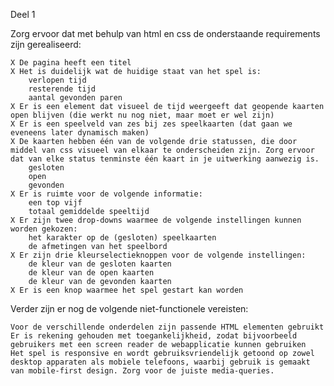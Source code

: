 Deel 1

Zorg ervoor dat met behulp van html en css de onderstaande requirements zijn gerealiseerd:

    X De pagina heeft een titel
    X Het is duidelijk wat de huidige staat van het spel is:
        verlopen tijd
        resterende tijd
        aantal gevonden paren
    X Er is een element dat visueel de tijd weergeeft dat geopende kaarten open blijven (die werkt nu nog niet, maar moet er wel zijn)
    X Er is een speelveld van zes bij zes speelkaarten (dat gaan we eveneens later dynamisch maken)
    X De kaarten hebben één van de volgende drie statussen, die door middel van css visueel van elkaar te onderscheiden zijn. Zorg ervoor dat van elke status tenminste één kaart in je uitwerking aanwezig is.
        gesloten
        open
        gevonden
    X Er is ruimte voor de volgende informatie:
        een top vijf
        totaal gemiddelde speeltijd
    X Er zijn twee drop-downs waarmee de volgende instellingen kunnen worden gekozen:
        het karakter op de (gesloten) speelkaarten
        de afmetingen van het speelbord
    X Er zijn drie kleurselectieknoppen voor de volgende instellingen:
        de kleur van de gesloten kaarten
        de kleur van de open kaarten
        de kleur van de gevonden kaarten
    X Er is een knop waarmee het spel gestart kan worden

Verder zijn er nog de volgende niet-functionele vereisten:

    Voor de verschillende onderdelen zijn passende HTML elementen gebruikt
    Er is rekening gehouden met toegankelijkheid, zodat bijvoorbeeld gebruikers met een screen reader de webapplicatie kunnen gebruiken
    Het spel is responsive en wordt gebruiksvriendelijk getoond op zowel desktop apparaten als mobiele telefoons, waarbij gebruik is gemaakt van mobile-first design. Zorg voor de juiste media-queries.
